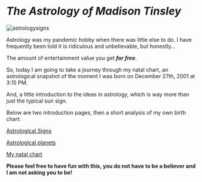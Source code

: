 # _The Astrology of Madison Tinsley_
![astrologysigns](https://encrypted-tbn0.gstatic.com/images?q=tbn:ANd9GcRzGEKMGP0LmfRYolyHbe0tcOYd61wCrPK14g&usqp=CAU)

Astrology was my pandemic hobby when there was little else to do.
I have frequently been told it is ridiculous and unbelievable, but honestly...

The amount of entertainment value you get _**for free**_.

So, today I am going to take a journey through my natal chart, an astrological snapshot of the moment I was born on December 27th, 2001 at 3:15 PM.

And, a little introduction to the ideas in astrology, which is way more than just the typical sun sign.

Below are two introduction pages, then a short analysis of my own birth chart:

[Astrological Signs](https://github.com/madisontinsley/astrologyofmads/blob/main/signs.md)

[Astrological planets](https://github.com/madisontinsley/astrologyofmads/blob/main/placements.md)

[My natal chart](https://github.com/madisontinsley/astrologyofmads/blob/main/natal.md)

**Please feel free to have fun with this, you do not have to be a believer and I am not asking you to be!**
